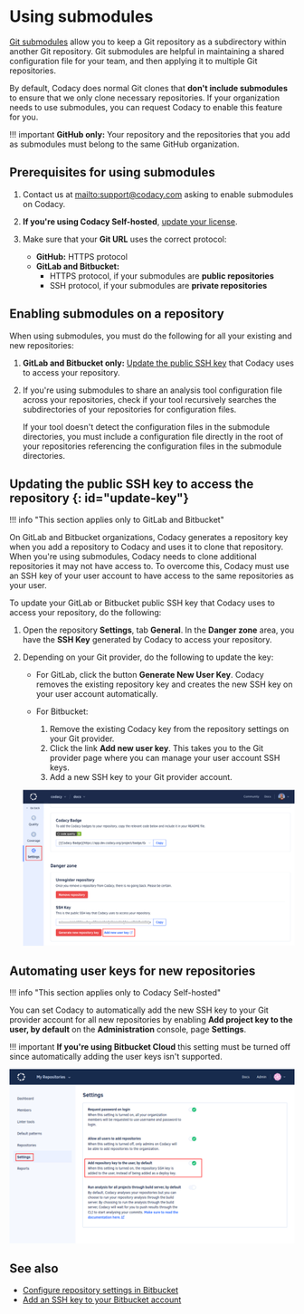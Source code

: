 # Using submodules

[Git submodules](https://git-scm.com/book/en/v2/Git-Tools-Submodules) allow you to keep a Git repository as a subdirectory within another Git repository. Git submodules are helpful in maintaining a shared configuration file for your team, and then applying it to multiple Git repositories.

By default, Codacy does normal Git clones that **don't include submodules** to ensure that we only clone necessary repositories. If your organization needs to use submodules, you can request Codacy to enable this feature for you.

!!! important
    **GitHub only:** Your repository and the repositories that you add as submodules must belong to the same GitHub organization.

## Prerequisites for using submodules

1.  Contact us at <mailto:support@codacy.com> asking to enable submodules on Codacy.

1.  **If you're using Codacy Self-hosted**, [update your license](../chart/maintenance/license.md).

1.  Make sure that your **Git URL** uses the correct protocol:
    -   **GitHub:** HTTPS protocol
    -   **GitLab and Bitbucket:**
        -   HTTPS protocol, if your submodules are **public repositories**
        -   SSH protocol, if your submodules are **private repositories**

## Enabling submodules on a repository

When using submodules, you must do the following for all your existing and new repositories:

1.  **GitLab and Bitbucket only:** [Update the public SSH key](#update-key) that Codacy uses to access your repository.

1.  If you're using submodules to share an analysis tool configuration file across your repositories, check if your tool recursively searches the subdirectories of your repositories for configuration files.

    If your tool doesn't detect the configuration files in the submodule directories, you must include a configuration file directly in the root of your repositories referencing the configuration files in the submodule directories.

## Updating the public SSH key to access the repository {: id="update-key"}

!!! info "This section applies only to GitLab and Bitbucket"

On GitLab and Bitbucket organizations, Codacy generates a repository key when you add a repository to Codacy and uses it to clone that repository. When you're using submodules, Codacy needs to clone additional repositories it may not have access to. To overcome this, Codacy must use an SSH key of your user account to have access to the same repositories as your user.

To update your GitLab or Bitbucket public SSH key that Codacy uses to access your repository, do the following:

1.  Open the repository **Settings**, tab **General**. In the **Danger zone** area, you have the **SSH Key** generated by Codacy to access your repository.

1.  Depending on your Git provider, do the following to update the key:

    -   For GitLab, click the button **Generate New User Key**. Codacy removes the existing repository key and creates the new SSH key on your user account automatically.

    -   For Bitbucket:
        1.  Remove the existing Codacy key from the repository settings on your Git provider.
        1.  Click the link **Add new user key**. This takes you to the Git provider page where you can manage your user account SSH keys.
        1.  Add a new SSH key to your Git provider account.

    ![Generate new user key](images/using-submodules-generate-new-user-key.png)

## Automating user keys for new repositories

!!! info "This section applies only to Codacy Self-hosted"

You can set Codacy to automatically add the new SSH key to your Git provider account for all new repositories by enabling **Add project key to the user, by default** on the **Administration** console, page **Settings**.

!!! important
    **If you're using Bitbucket Cloud** this setting must be turned off since automatically adding the user keys isn't supported.

![Add project key to the user by default](images/using-submodules-default-add-user-key.png)

## See also

-   [Configure repository settings in Bitbucket](https://support.atlassian.com/bitbucket-cloud/docs/configure-repository-settings/)
-   [Add an SSH key to your Bitbucket account](https://support.atlassian.com/bitbucket-cloud/docs/configure-ssh-and-two-step-verification/)
